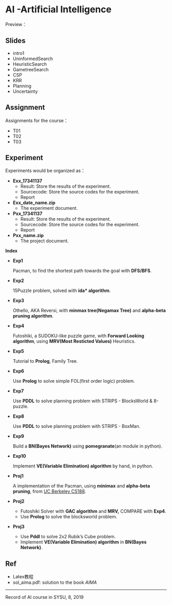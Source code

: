 # AI -Artificial Intelligence

Preview：

## Slides

* intro1
* UninformedSearch
* HeuristicSearch
* GametreeSearch
* CSP
* KRR
* Planning
* Uncertainty

## Assignment

Assignments for the course：

* T01
* T02
* T03

## Experiment

Experiments would be organized as：

* **Exx_17341137**
  * Result: Store the results of the experiment.
  * Sourcecode: Store the source codes for the experiment.
  * Report
* **Exx_date_name.zip**
  * The experiment document.
* **Pxx_17341137**
  - Result: Store the results of the experiment.
  - Sourcecode: Store the source codes for the experiment.
  - Report
* **Pxx_name.zip**
  - The project document.

**Index**

- **Exp1**

  Pacman, to find the shortest path towards the goal with **DFS/BFS**.

- **Exp2**

  15Puzzle problem, solved with **ida\* algorithm**.
  
- **Exp3**

  Othello, AKA Reversi, with **minmax tree(Negamax Tree)** and **alpha-beta pruning algorithm**.
  
- **Exp4**

  Futoshiki, a SUDOKU-like puzzle game, with **Forward Looking algorithm**, using **MRV(Most Resticted Values)** Heuristics.
  
- **Exp5**

  Tutorial to **Prolog**, Family Tree.

- **Exp6**

  Use **Prolog** to solve simple FOL(first order logic) problem.

- **Exp7**

  Use **PDDL** to solve planning problem with STRIPS - BlocksWorld & 8-puzzle.

- **Exp8**

  Use **PDDL** to solve planning problem with STRIPS - BoxMan.

- **Exp9**

  Build a **BN(Bayes Network)** using **pomegranate**(an module in python).

- **Exp10**

  Implement **VE(Variable Elimination) algorithm** by hand, in python.

- **Proj1**

  A implementation of the Pacman, using **minimax** and **alpha-beta pruning**, from [UC Berkeley CS188](http://ai.berkeley.edu/multiagent.html#Q5).

- **Proj2**

  * Futoshiki Solver with **GAC algorithm** and **MRV,** COMPARE with **Exp4**.
  * Use **Prolog** to solve the blocksworld problem.

- **Proj3**

  - Use **Pddl** to solve 2x2 Rubik’s Cube problem.
  - Implement **VE(Variable Elimination) algorithm** in **BN(Bayes Network)**.

## Ref

* Latex教程
* sol_aima.pdf: solution to the book *AIMA*

---

Record of AI course in SYSU, 8, 2019